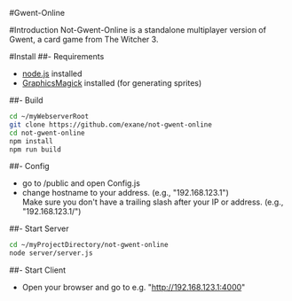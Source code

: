 #Gwent-Online

#Introduction
Not-Gwent-Online is a standalone multiplayer version of Gwent, a card game from The Witcher 3. 

#Install
##- Requirements
- [node.js](https://nodejs.org/) installed
- [GraphicsMagick](http://www.graphicsmagick.org) installed (for generating sprites)

##- Build

```sh
cd ~/myWebserverRoot
git clone https://github.com/exane/not-gwent-online
cd not-gwent-online
npm install
npm run build
```


##- Config
- go to /public and open Config.js
- change hostname to your address. (e.g., "192.168.123.1") <br>Make sure you don't have a trailing slash after your IP or address. (e.g., "192.168.123.1/")

##- Start Server
```sh
cd ~/myProjectDirectory/not-gwent-online
node server/server.js
```

##- Start Client
- Open your browser and go to e.g. "http://192.168.123.1:4000"